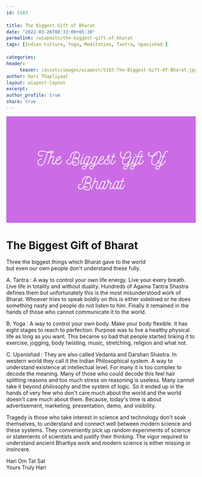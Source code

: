 ```yaml
--- 
id: 5183

title: The Biggest Gift of Bharat
date: "2022-03-26T08:33:00+05:30"
permalink: /wiaposts/the-biggest-gift-of-bharat
tags: [Indian Culture, Yoga, Meditation, Tantra, Upanishad ]    

categories: 
header:
     teaser: /assets/images/wiapost/5183-The-Biggest-Gift-Of-Bharat.jpg
author: Hari Thapliyaal 
layout: wiapost-layout
excerpt:  
author_profile: true 
share: true 
---
```


![The Biggest Gift of Bharat](/assets/images/wiapost/5183-The-Biggest-Gift-Of-Bharat.jpg)     
   
# The Biggest Gift of Bharat  
   
Three the biggest things which Bharat gave to the world     
but even our own people don't understand these fully.    
    
A. Tantra : A way to control your own life energy. Live your every breath. Live life in totality and without duality. Hundreds of Agama Tantra Shastra defines them but unfortunately this is the most misunderstood work of Bharat. Whoever tries to speak boldly on this is either sidelined or he does something nasty and people do not listen to him. Finally it remained in the hands of those who cannot communicate it to the world.    
    
B. Yoga : A way to control your own body. Make your body flexible. It has eight stages to reach to perfection. Purpose was to live a healthy physical life as long as you want. This became so bad that people started linking it to exercise, jogging, body twisting, music, stretching, religion and what not.    
    
C. Upanishad : They are also called Vedanta and Darshan Shastra. In western world they call it the Indian Philosophical system. A way to understand existence at intellectual level. For many it is too complex to decode the meaning. Many of those who could decode this feel hair splitting reasons and too much stress on reasoning is useless. Many cannot take it beyond philosophy and the system of logic. So it ended up in the hands of very few who don't care much about the world and the world doesn't care much about them. Because, today's time is about advertisement, marketing, presentation, demo, and visibility.    
    
Tragedy is those who take interest in science and technology don't soak themselves, to understand and connect well between modern science and these systems. They conveniently pick up random experiments of science or statements of scientists and justify their thinking. The vigor required to understand ancient Bhartiya work and modern science is either missing or insincere.    
    
Hari Om Tat Sat     
Yours Truly Hari    
